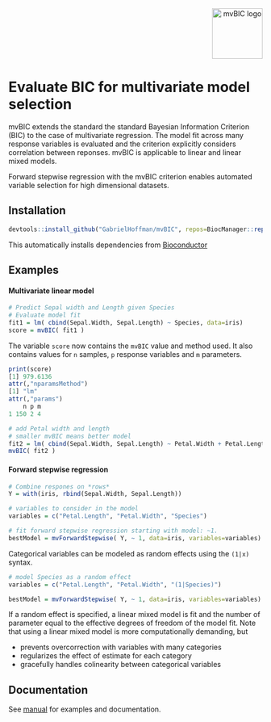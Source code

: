 
<div align="right">
<img src="https://users.hpc.mssm.edu/~hoffmg01/software/mvBIC/mvBIC_logo.png" alt="mvBIC logo" width="100px"><br>
</div>


# Evaluate BIC for multivariate model selection

mvBIC extends the standard the standard Bayesian Information Criterion (BIC) to the case of multivariate regression.  The model fit across many response variables is evaluated and the criterion explicitly considers correlation between reponses.  mvBIC is applicable to linear and linear mixed models.

Forward stepwise regression with the mvBIC criterion enables automated variable selection for high dimensional datasets.


## Installation
```r
devtools::install_github("GabrielHoffman/mvBIC", repos=BiocManager::repositories())
```
This automatically installs dependencies from [Bioconductor](https://bioconductor.org)

## Examples

#### Multivariate linear model
```r
# Predict Sepal width and Length given Species
# Evaluate model fit
fit1 = lm( cbind(Sepal.Width, Sepal.Length) ~ Species, data=iris)
score = mvBIC( fit1 )
```
The variable `score` now contains the `mvBIC` value and method used. It also contains values for `n` samples, `p` response variables and `m` parameters.
```r
print(score)
[1] 979.6136
attr(,"nparamsMethod")
[1] "lm"
attr(,"params")
    n p m
1 150 2 4
```

```r
# add Petal width and length
# smaller mvBIC means better model
fit2 = lm( cbind(Sepal.Width, Sepal.Length) ~ Petal.Width + Petal.Length + Species, data=iris)
mvBIC( fit2 )
```

#### Forward stepwise regression
```r
# Combine respones on *rows*
Y = with(iris, rbind(Sepal.Width, Sepal.Length))

# variables to consider in the model
variables = c("Petal.Length", "Petal.Width", "Species")

# fit forward stepwise regression starting with model: ~1. 
bestModel = mvForwardStepwise( Y, ~ 1, data=iris, variables=variables)
```

Categorical variables can be modeled as random effects using the `(1|x)` syntax.
```r
# model Species as a random effect
variables = c("Petal.Length", "Petal.Width", "(1|Species)")

bestModel = mvForwardStepwise( Y, ~ 1, data=iris, variables=variables)
```
If a random effect is specified, a linear mixed model is fit and the number of parameter equal to the effective degrees of freedom of the model fit.  Note that using a linear mixed model is more computationally demanding, but 
- prevents overcorrection with variables with many categories
- regularizes the effect of estimate for each category
- gracefully handles colinearity between categorical variables


## Documentation
See [manual](https://users.hpc.mssm.edu/~hoffmg01/software/mvBIC/mvBIC-manual.pdf) for examples and documentation.